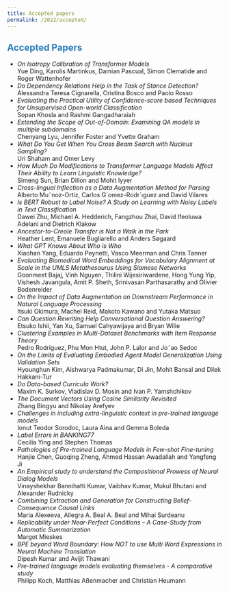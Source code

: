 ```yaml
---
title: Accepted papers
permalink: /2022/accepted/
---
```


## <span style="color:#267CB9"> Accepted Papers </span>
- *On Isotropy Calibration of Transformer Models* <br /> Yue Ding, Karolis Martinkus, Damian Pascual, Simon Clematide and Roger Wattenhofer
- *Do Dependency Relations Help in the Task of Stance Detection?* <br /> Alessandra Teresa Cignarella, Cristina Bosco and Paolo Rosso
- *Evaluating the Practical Utility of Confidence-score based Techniques for Unsupervised Open-world Classification* <br /> Sopan Khosla and Rashmi Gangadharaiah
- *Extending the Scope of Out-of-Domain: Examining QA models in multiple subdomains* <br /> Chenyang Lyu, Jennifer Foster and Yvette Graham
- *What Do You Get When You Cross Beam Search with Nucleus Sampling?* <br /> Uri Shaham and Omer Levy
- *How Much Do Modifications to Transformer Language Models Affect Their Ability to Learn Linguistic Knowledge?* <br /> Simeng Sun, Brian Dillon and Mohit Iyyer
- *Cross-lingual Inflection as a Data Augmentation Method for Parsing* <br/> Alberto Mu˜noz-Ortiz, Carlos G´omez-Rodr´ıguez and David Vilares
- *Is BERT Robust to Label Noise? A Study on Learning with Noisy Labels in Text Classification* <br/> Dawei Zhu, Michael A. Hedderich, Fangzhou Zhai, David Ifeoluwa Adelani and Dietrich Klakow
- *Ancestor-to-Creole Transfer is Not a Walk in the Park* <br/> Heather Lent, Emanuele Bugliarello and Anders Søgaard
- *What GPT Knows About Who is Who* <br/> Xiaohan Yang, Eduardo Peynetti, Vasco Meerman and Chris Tanner
- *Evaluating Biomedical Word Embeddings for Vocabulary Alignment at Scale in the UMLS Metathesaurus Using Siamese Networks* <br/> Goonmeet Bajaj, Vinh Nguyen, Thilini Wijesiriwardene, Hong Yung Yip, Vishesh Javangula,
Amit P. Sheth, Srinivasan Parthasarathy and Olivier Bodenreider
- *On the Impact of Data Augmentation on Downstream Performance in Natural Language Processing* <br/> Itsuki Okimura, Machel Reid, Makoto Kawano and Yutaka Matsuo
- *Can Question Rewriting Help Conversational Question Answering?* <br/> Etsuko Ishii, Yan Xu, Samuel Cahyawijaya and Bryan Wilie
- *Clustering Examples in Multi-Dataset Benchmarks with Item Response Theory* <br/> Pedro Rodriguez, Phu Mon Htut, John P. Lalor and Jo˜ao Sedoc
- *On the Limits of Evaluating Embodied Agent Model Generalization Using Validation Sets* <br/> Hyounghun Kim, Aishwarya Padmakumar, Di Jin, Mohit Bansal and Dilek Hakkani-Tur
- *Do Data-based Curricula Work?* <br/> Maxim K. Surkov, Vladislav D. Mosin and Ivan P. Yamshchikov
- *The Document Vectors Using Cosine Similarity Revisited* <br/> Zhang Bingyu and Nikolay Arefyev
- *Challenges in including extra-linguistic context in pre-trained language models* <br/> Ionut Teodor Sorodoc, Laura Aina and Gemma Boleda
- *Label Errors in BANKING77* <br/> Cecilia Ying and Stephen Thomas
- *Pathologies of Pre-trained Language Models in Few-shot Fine-tuning* <br/> Hanjie Chen, Guoqing Zheng, Ahmed Hassan Awadallah and Yangfeng Ji
- *An Empirical study to understand the Compositional Prowess of Neural Dialog Models* <br/> Vinayshekhar Bannihatti Kumar, Vaibhav Kumar, Mukul Bhutani and Alexander Rudnicky
- *Combining Extraction and Generation for Constructing Belief-Consequence Causal Links* <br/> Maria Alexeeva, Allegra A. Beal A. Beal and Mihai Surdeanu
- *Replicability under Near-Perfect Conditions – A Case-Study from Automatic Summarization* <br/> Margot Mieskes
- *BPE beyond Word Boundary: How NOT to use Multi Word Expressions in Neural Machine Translation* <br/> Dipesh Kumar and Avijit Thawani
- *Pre-trained language models evaluating themselves - A comparative study* <br /> Philipp Koch, Matthias Aßenmacher and Christian Heumann
